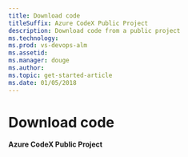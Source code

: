 ```yaml
---
title: Download code 
titleSuffix: Azure CodeX Public Project
description: Download code from a public project
ms.technology: 
ms.prod: vs-devops-alm
ms.assetid: 
ms.manager: douge
ms.author:  
ms.topic: get-started-article
ms.date: 01/05/2018
---
```


# Download code 

**Azure CodeX Public Project** 

 


 